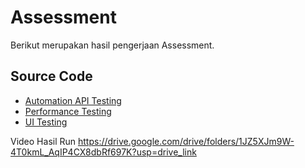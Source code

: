 # Assessment

Berikut merupakan hasil pengerjaan Assessment.

## Source Code
- [Automation API Testing](https://github.com/LitaAmelia/API-Testing)
- [Performance Testing](https://github.com/LitaAmelia/Performace-Testing)
- [UI Testing](https://github.com/LitaAmelia/Web-Automation)

Video Hasil Run
https://drive.google.com/drive/folders/1JZ5XJm9W-4T0kmL_AqIP4CX8dbRf697K?usp=drive_link
